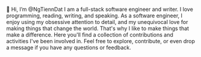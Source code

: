 👋 Hi, I’m @NgTiennDat
I am a full-stack software engineer and writer. I love programming, reading, writing, and speaking.
As a software engineer, I enjoy using my obsessive attention to detail, and my unequivocal love for making things that change the world.
That's why I like to make things that make a difference.
Here you'll find a collection of contributions and activities I've been involved in. Feel free to explore, contribute, or even drop a message if you have any questions or feedback.
<!---
NgTiennDat/NgTiennDat is a ✨ special ✨ repository because its `README.md` (this file) appears on your GitHub profile.
You can click the Preview link to take a look at your changes.
--->
